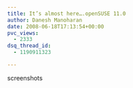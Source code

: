 ```yaml
---
title: It’s almost here….openSUSE 11.0
author: Danesh Manoharan
date: 2008-06-18T17:13:54+00:00
pvc_views:
  - 2333
dsq_thread_id:
  - 1190911323

---
```

screenshots